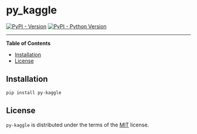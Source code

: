 # py_kaggle

[![PyPI - Version](https://img.shields.io/pypi/v/py-kaggle.svg)](https://pypi.org/project/py-kaggle)
[![PyPI - Python Version](https://img.shields.io/pypi/pyversions/py-kaggle.svg)](https://pypi.org/project/py-kaggle)

-----

**Table of Contents**

- [Installation](#installation)
- [License](#license)

## Installation

```console
pip install py-kaggle
```

## License

`py-kaggle` is distributed under the terms of the [MIT](https://spdx.org/licenses/MIT.html) license.
